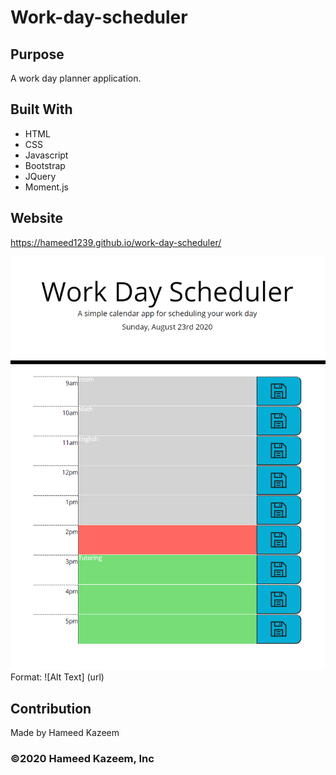 # Work-day-scheduler
## Purpose
A work day planner application. 

## Built With
* HTML
* CSS
* Javascript
* Bootstrap
* JQuery
* Moment.js

## Website
https://hameed1239.github.io/work-day-scheduler/


![Website Screenshot](./assets/images/Capture.png)
Format: ![Alt Text] (url)
## Contribution
Made by Hameed Kazeem

### ©️2020 Hameed Kazeem, Inc 